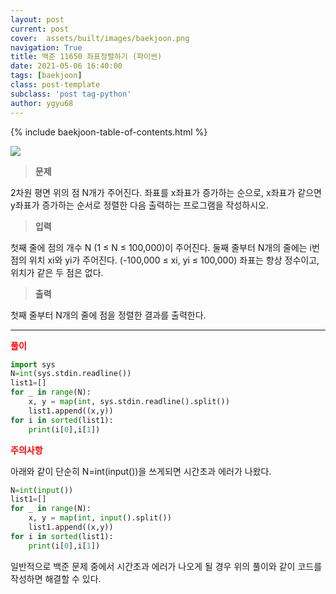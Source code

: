 ```yaml
---
layout: post
current: post
cover:  assets/built/images/baekjoon.png
navigation: True
title: 백준 11650 좌표정렬하기 (파이썬)
date: 2021-05-06 16:40:00
tags: [baekjoon]
class: post-template
subclass: 'post tag-python'
author: ygyu68
---
```

{% include baekjoon-table-of-contents.html %}

![](..\assets\built\images\baek11650.JPG)

>**문제**

2차원 평면 위의 점 N개가 주어진다. 좌표를 x좌표가 증가하는 순으로, x좌표가 같으면 y좌표가 증가하는 순서로 정렬한 다음 출력하는 프로그램을 작성하시오.

>**입력**

첫째 줄에 점의 개수 N (1 ≤ N ≤ 100,000)이 주어진다. 둘째 줄부터 N개의 줄에는 i번점의 위치 xi와 yi가 주어진다. (-100,000 ≤ xi, yi ≤ 100,000) 좌표는 항상 정수이고, 위치가 같은 두 점은 없다.

>**출력**

첫째 줄부터 N개의 줄에 점을 정렬한 결과를 출력한다.

---

**<span style="color:red">풀이</span>**

```python
import sys
N=int(sys.stdin.readline())
list1=[]
for _ in range(N):
    x, y = map(int, sys.stdin.readline().split())
    list1.append((x,y))
for i in sorted(list1):
    print(i[0],i[1])
```

**<span style="color:red">주의사항</span>**

아래와 같이 단순히 N=int(input())을 쓰게되면 시간초과 에러가 나왔다.

```python
N=int(input())
list1=[]
for _ in range(N):
    x, y = map(int, input().split())
    list1.append((x,y))
for i in sorted(list1):
    print(i[0],i[1])
```

일반적으로 백준 문제 중에서 시간초과 에러가 나오게 될 경우 위의 풀이와 같이 코드를 작성하면 해결할 수 있다.